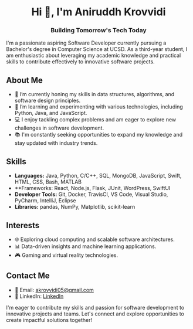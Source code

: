 <h1 align="center">Hi 👋, I'm Aniruddh Krovvidi</h1>
<h3 align="center">Building Tomorrow's Tech Today</h3>



I'm a passionate aspiring Software Developer currently pursuing a Bachelor's degree in Computer Science at UCSD. As a third-year student, I am enthusiastic about leveraging my academic knowledge and practical skills to contribute effectively to innovative software projects.

## About Me

- 🔭 I’m currently honing my skills in data structures, algorithms, and software design principles.
- 🌱 I’m learning and experimenting with various technologies, including Python, Java, and JavaScript.
- 💻 I enjoy tackling complex problems and am eager to explore new challenges in software development.
- 📚 I'm constantly seeking opportunities to expand my knowledge and stay updated with industry trends.



## Skills

- **Languages:** Java, Python, C/C++, SQL, MongoDB, JavaScript, Swift, HTML, CSS, Bash, MATLAB
- **Frameworks: React, Node.js, Flask, JUnit, WordPress, SwiftUI
- **Developer Tools:** Git, Docker, TravisCI, VS Code, Visual Studio, PyCharm, IntelliJ, Eclipse
- **Libraries:** pandas, NumPy, Matplotlib, scikit-learn

## Interests

- 🌐 Exploring cloud computing and scalable software architectures.
- 📊 Data-driven insights and machine learning applications.
- 🎮 Gaming and virtual reality technologies.


## Contact Me

- 📧 Email: akrovvidi05@gmail.com
- 🔗 LinkedIn: [LinkedIn](https://www.linkedin.com/in/aniruddh-krovvidi-659725245)


I'm eager to contribute my skills and passion for software development to innovative projects and teams. Let's connect and explore opportunities to create impactful solutions together!
